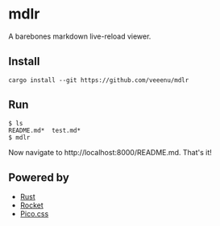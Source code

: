 # mdlr

A barebones markdown live-reload viewer.

## Install

```
cargo install --git https://github.com/veeenu/mdlr
```

## Run

```
$ ls
README.md*  test.md*
$ mdlr
```

Now navigate to http://localhost:8000/README.md.
That's it!

## Powered by

- [Rust](https://www.rust-lang.org/)
- [Rocket](https://rocket.rs/)
- [Pico.css](https://picocss.com/)
